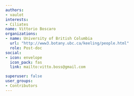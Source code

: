 ```yaml
---
authors:
- vaulot
interests:
- Ciliates
name: Vittorio Boscaro
organizations:
- name: University of British Columbia
  url: "http://www3.botany.ubc.ca/keeling/people.html"
  role: Post-doc
social:
- icon: envelope
  icon_pack: fas
  link: mailto:vitto.boss@gmail.com

superuser: false
user_groups:
- Contributors
---
```


